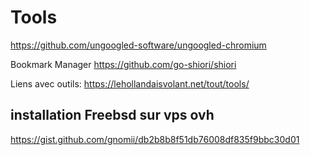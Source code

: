# Tools

https://github.com/ungoogled-software/ungoogled-chromium

Bookmark Manager
https://github.com/go-shiori/shiori


Liens avec outils: https://lehollandaisvolant.net/tout/tools/


## installation Freebsd sur vps ovh
https://gist.github.com/gnomii/db2b8b8f51db76008df835f9bbc30d01
